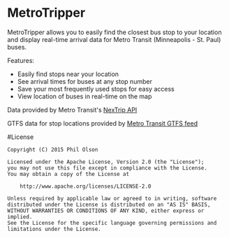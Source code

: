 MetroTripper
=================

MetroTripper allows you to easily find the closest bus stop to your location and display real-time arrival data for Metro Transit (Minneapolis - St. Paul) buses.

Features:
 
* Easily find stops near your location
* See arrival times for buses at any stop number
* Save your most frequently used stops for easy access
* View location of buses in real-time on the map

Data provided by Metro Transit's [NexTrip API](http://svc.metrotransit.org/)

GTFS data for stop locations provided by [Metro Transit GTFS feed](ftp://gisftp.metc.state.mn.us/google_transit.zip)



#License

    Copyright (C) 2015 Phil Olson
    
    Licensed under the Apache License, Version 2.0 (the "License");
    you may not use this file except in compliance with the License.
    You may obtain a copy of the License at
    
        http://www.apache.org/licenses/LICENSE-2.0
    
    Unless required by applicable law or agreed to in writing, software
    distributed under the License is distributed on an "AS IS" BASIS,
    WITHOUT WARRANTIES OR CONDITIONS OF ANY KIND, either express or implied.
    See the License for the specific language governing permissions and
    limitations under the License.
